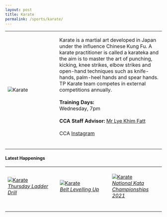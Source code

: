 ```yaml
---
layout: post
title: Karate
permalink: /sports/karate/
---
```

<table>
    <tr>
        <td style="width:33%"><image src="/images/CCA_karate.jpg" style="display:block;margin-left:auto;margin-right:auto;" alt="Karate"></image></td>
        <td>
            <p>
                Karate is a martial art developed in Japan under the influence Chinese Kung Fu. A karate practitioner is called a karateka and the aim is to master the art of punching, kicking, knee strikes, elbow strikes and open-hand techniques such as knife-hands, palm-heel hands and spear hands. TP Karate team competes in external competitions annually.<br>
                <br>
                <b>Training Days:</b><br>
                Wednesday, 7pm<br>
                <br>
                <b>CCA Staff Advisor:</b> <a href="mailto:Lye_Khim_Fatt@tp.edu.sg">Mr Lye Khim Fatt</a><br>
                <br>
                CCA <a href="https://www.instagram.com/tp_karate/">Instagram</a><br>
                <br>
            </p>
        </td>
    </tr>
</table>

#### Latest Happenings

<table>
    <tr>
        <td style="width:33%"><br>
            <a href="https://www.instagram.com/p/CYinMcYpAD4/">
                <image src="/images/Sports/KARATE_Thursday Ladder Drill.png" style="display:block;margin-left:auto;margin-right:auto;" alt="Karate">
                <h6 style="margin-top:0%">Thursday Ladder Drill</h6>
                </image>
            </a>
        </td>
        <td style="width:33%"><br>
            <a href="https://www.instagram.com/p/CX_VZFsPxKH/">
                <image src="/images/Sports/KARATE_Belt Levelling Up.png" style="display:block;margin-left:auto;margin-right:auto;" alt="Karate">
                <h6 style="margin-top:0%">Belt Levelling Up</h6>
                </image>
            </a>
        </td>
        <td style="width:33%"><br>
            <a href="https://www.instagram.com/p/CV0LPZ4Bzd6/">
                <image src="/images/Sports/KARATE_National Kata Championships 2021.png" style="display:block;margin-left:auto;margin-right:auto;" alt="Karate">
                <h6 style="margin-top:0%">National Kata Championships 2021</h6>
                </image>
            </a>
        </td>
    </tr>
</table>